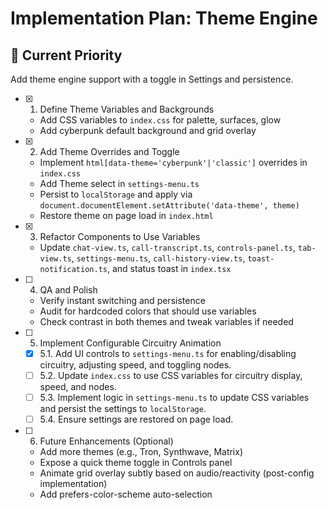 # Implementation Plan: Theme Engine

## 🎯 Current Priority
Add theme engine support with a toggle in Settings and persistence.

- [x] 1. Define Theme Variables and Backgrounds
  - Add CSS variables to `index.css` for palette, surfaces, glow
  - Add cyberpunk default background and grid overlay

- [x] 2. Add Theme Overrides and Toggle
  - Implement `html[data-theme='cyberpunk'|'classic']` overrides in `index.css`
  - Add Theme select in `settings-menu.ts`
  - Persist to `localStorage` and apply via `document.documentElement.setAttribute('data-theme', theme)`
  - Restore theme on page load in `index.html`

- [x] 3. Refactor Components to Use Variables
  - Update `chat-view.ts`, `call-transcript.ts`, `controls-panel.ts`, `tab-view.ts`, `settings-menu.ts`, `call-history-view.ts`, `toast-notification.ts`, and status toast in `index.tsx`

- [ ] 4. QA and Polish
  - Verify instant switching and persistence
  - Audit for hardcoded colors that should use variables
  - Check contrast in both themes and tweak variables if needed

- [ ] 5. Implement Configurable Circuitry Animation
  - [x] 5.1. Add UI controls to `settings-menu.ts` for enabling/disabling circuitry, adjusting speed, and toggling nodes.
  - [ ] 5.2. Update `index.css` to use CSS variables for circuitry display, speed, and nodes.
  - [ ] 5.3. Implement logic in `settings-menu.ts` to update CSS variables and persist the settings to `localStorage`.
  - [ ] 5.4. Ensure settings are restored on page load.
- [ ] 6. Future Enhancements (Optional)
  - Add more themes (e.g., Tron, Synthwave, Matrix)
  - Expose a quick theme toggle in Controls panel
  - Animate grid overlay subtly based on audio/reactivity (post-config implementation)
  - Add prefers-color-scheme auto-selection

